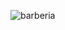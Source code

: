 ![barberia](https://user-images.githubusercontent.com/85569433/207018341-842da55d-d052-4893-8eed-bd94a23be25a.PNG)